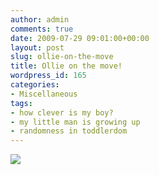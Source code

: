 ```yaml
---
author: admin
comments: true
date: 2009-07-29 09:01:00+00:00
layout: post
slug: ollie-on-the-move
title: Ollie on the move!
wordpress_id: 165
categories:
- Miscellaneous
tags:
- how clever is my boy?
- my little man is growing up
- randomness in toddlerdom
---
```


![](https://blogger.googleusercontent.com/tracker/251139911615938991-3437596577502520929?l=www.outmumbered.com)
